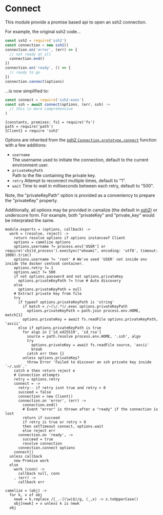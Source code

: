 
# Connect

This module provide a promise based api to open an ssh2 connection.

For example, the original ssh2 code...   

```js
const ssh2 = require('ssh2')
const connection = new ssh2()
connection.on('error', (err) => {
  // not ready at all
  connection.end()
})
connection.on('ready', () => {
  // ready to go
})
connection.connect(options)
```

...is now simplified to:   

```js
const connect = require('ssh2-exec')
const ssh = await connect(options, (err, ssh) ->
  // this is more comprehensive
)
```

    {constants, promises: fs} = require('fs')
    path = require('path')
    {Client} = require 'ssh2'

Options are inherited from the [ssh2 `Connection.prototype.connect`][ssh2-connect]
function with a few additions:

-   `username`   
    The username used to initiate the connection, default to the current
    environment user.
-   `privateKeyPath`   
    Path to the file containing the private key.   
-   `retry`
    Attempt to reconnect multiple times, default to "1".   
-   `wait`
    Time to wait in milliseconds between each retry, default to "500".     

Note, the "privateKeyPath" option is provided as a conveniency to  prepare the 
"privateKey" property.

Additionally, all options may be provided in camalize (the default in [ssh2]) or
underscore form. For example, both "privateKey" and "private_key" would be
interprated the same.

    module.exports = (options, callback) ->
      work = (resolve, reject) ->
        return resolve options if options instanceof Client
        options = camelize options
        options.username ?= process.env['USER'] or require('child_process').execSync("whoami", encoding: 'utf8', timeout: 1000).trim()
        options.username ?= 'root' # We've seed 'USER' not inside env inside the docker centos6 container.
        options.retry ?= 1
        options.wait ?= 500
        if not options.password and not options.privateKey
          options.privateKeyPath ?= true # Auto discovery
        else
          options.privateKeyPath = null
        # Extract private key from file
        try
          if typeof options.privateKeyPath is 'string'
            if match = /~(\/.*)/.exec options.privateKeyPath
              options.privateKeyPath = path.join process.env.HOME, match[1]
            options.privateKey = await fs.readFile options.privateKeyPath, 'ascii'
          else if options.privateKeyPath is true
            for algo in ['id_ed25519', 'id_rsa']
              source = path.resolve process.env.HOME, '.ssh', algo
              try
                options.privateKey = await fs.readFile source, 'ascii'
                break
              catch err then {}
            unless options.privateKey?
              throw Error 'Failed to discover an ssh private key inside `~/.ssh`.'
        catch e then return reject e
        # Connection attempts
        retry = options.retry
        connect = ->
          retry-- if retry isnt true and retry > 0
          succeed = false
          connection = new Client()
          connection.on 'error', (err) ->
            connection.end()
            # Event "error" is thrown after a "ready" if the connection is lost
            return if succeed
            if retry is true or retry > 0
            then setTimeout connect, options.wait
            else reject err
          connection.on 'ready', ->
            succeed = true
            resolve connection
          connection.connect options
        connect()
      unless callback
        new Promise work
      else
        work (conn) ->
          callback null, conn
        , (err) ->
          callback err

    camelize = (obj) ->
      for k, v of obj
        newk = k.replace /[_.-](\w|$)/g, (_,x) -> x.toUpperCase()
        obj[newk] = v unless k is newk
      obj

[ssh2]: https://github.com/mscdex/ssh2
[ssh2-connect]: https://github.com/wdavidw/node-ssh2-connect
